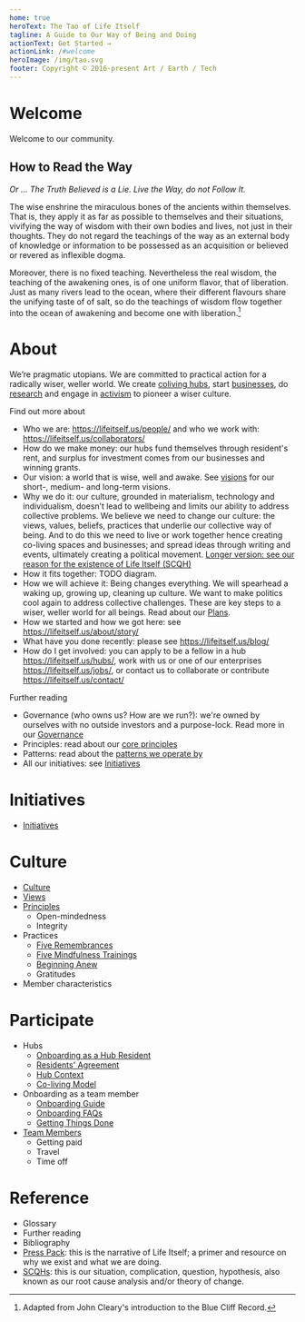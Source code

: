 ```yaml
---
home: true
heroText: The Tao of Life Itself
tagline: A Guide to Our Way of Being and Doing
actionText: Get Started →
actionLink: /#welcome
heroImage: /img/tao.svg
footer: Copyright © 2016-present Art / Earth / Tech
---
```


# Welcome

Welcome to our community.

## How to Read the Way

*Or ... The Truth Believed is a Lie. Live the Way, do not Follow It.*

The wise enshrine the miraculous bones of the ancients within themselves. That is, they apply it as far as possible to themselves and their situations, vivifying the way of wisdom with their own bodies and lives, not just in their thoughts. They do not regard the teachings of the way as an external body of knowledge or information to be possessed as an acquisition or believed or revered as inflexible dogma.

Moreover, there is no fixed teaching. Nevertheless the real wisdom, the teaching of the awakening ones, is of one uniform flavor, that of liberation. Just as many rivers lead to the ocean, where their different flavours share the unifying taste of of salt, so do the teachings of wisdom flow together into the ocean of awakening and become one with liberation.[^1]

[^1]: Adapted from John Cleary's introduction to the Blue Cliff Record.

# About

We’re pragmatic utopians. We are committed to practical action for a radically wiser, weller world. We create [coliving hubs][hubs], start [businesses][], do [research][] and engage in [activism][] to pioneer a wiser culture.

[hubs]: https://lifeitself.us/hubs/
[businesses]: https://lifeitself.us/businesses/
[research]: https://lifeitself.us/institute/
[activism]: https://lifeitself.us/activism/
[scqh]: /scqh/

Find out more about

* Who we are: https://lifeitself.us/people/ and who we work with: https://lifeitself.us/collaborators/
* How do we make money: our hubs fund themselves through resident's rent, and surplus for investment comes from our businesses and winning grants.
* Our vision: a world that is wise, well and awake. See [visions](https://tao.lifeitself.us/plans/#visions) for our short-, medium- and long-term visions. 
* Why we do it: our culture, grounded in materialism, technology and individualism, doesn’t lead to wellbeing and limits our ability to address collective problems. We believe we need to change our culture: the views, values, beliefs, practices that underlie our collective way of being. And to do this we need to live or work together hence creating co-living spaces and businesses; and spread ideas through writing and events, ultimately creating a political movement. [Longer version: see our reason for the existence of Life Itself (SCQH)][scqh]
* How it fits together: TODO diagram.
* How we will achieve it: Being changes everything. We will spearhead a waking up, growing up, cleaning up culture. We want to make politics cool again to address collective challenges. These are key steps to a wiser, weller world for all beings. Read about our [Plans](/plans/). 
* How we started and how we got here: see https://lifeitself.us/about/story/
* What have you done recently: please see https://lifeitself.us/blog/ 
* How do I get involved: you can apply to be a fellow in a hub https://lifeitself.us/hubs/, work with us or one of our enterprises https://lifeitself.us/jobs/, or contact us to collaborate or contribute https://lifeitself.us/contact/

Further reading

* Governance (who owns us? How are we run?): we're owned by ourselves with no outside investors and a purpose-lock. Read more in our [Governance](/governance/)
* Principles: read about our [core principles](/principles/)
* Patterns: read about the [patterns we operate by](/patterns/)
* All our initiatives: see [Initiatives](/initiatives/)

# Initiatives

* [Initiatives](/initiatives/)

# Culture

* [Culture](/culture/)
* [Views](/views/)
* [Principles](/principles/)
  * Open-mindedness
  * Integrity
* Practices
  * [Five Remembrances](/five-remembrances/)
  * [Five Mindfulness Trainings](/five-mindfulness-trainings/)
  * [Beginning Anew](/beginning-anew/)
  * Gratitudes
* Member characteristics

# Participate
* Hubs
  * [Onboarding as a Hub Resident](/hubs)
  * [Residents' Agreement](/hubs/agreement/)
  * [Hub Context](/context)
  * [Co-living Model](/coliving/)
* Onboarding as a team member
  * [Onboarding Guide](/onboarding/)
  * [Onboarding FAQs](/onboarding-faq/)
  * [Getting Things Done](/getting-things-done/)
* [Team Members](/working-with-us/)
  * Getting paid
  * Travel
  * Time off

# Reference

* Glossary
* Further reading
* Bibliography
* [Press Pack](/press/): this is the narrative of Life Itself; a primer and resource on why we exist and what we are doing.
* [SCQHs](/scqh/): this is our situation, complication, question, hypothesis, also known as our root cause analysis and/or theory of change.

